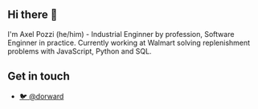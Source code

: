 ## Hi there 👋
I'm Axel Pozzi (he/him) - Industrial Enginner by profession, Software Enginner in practice. Currently working at Walmart solving replenishment problems with JavaScript, Python and SQL.

## Get in touch
- [🐦 @dorward](http://twitter.com/dorward)

<!--
**ampozzi/ampozzi** is a ✨ _special_ ✨ repository because its `README.md` (this file) appears on your GitHub profile.

Here are some ideas to get you started:

- 🔭 I’m currently working on ...
- 🌱 I’m currently learning ...
- 👯 I’m looking to collaborate on ...
- 🤔 I’m looking for help with ...
- 💬 Ask me about ...
- 📫 How to reach me: ...
- 😄 Pronouns: ...
- ⚡ Fun fact: ...
-->
